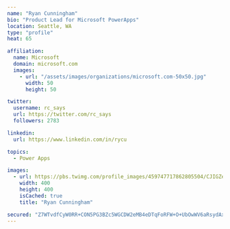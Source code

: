 ```yaml
---
name: "Ryan Cunningham"
bio: "Product Lead for Microsoft PowerApps"
location: Seattle, WA
type: "profile"
heat: 65

affiliation:
  name: Microsoft
  domain: microsoft.com
  images:
    - url: "/assets/images/organizations/microsoft.com-50x50.jpg"
      width: 50
      height: 50

twitter:
  username: rc_says
  url: https://twitter.com/rc_says
  followers: 2783

linkedin:
  url: https://www.linkedin.com/in/rycu

topics:
  - Power Apps

images:
  - url: https://pbs.twimg.com/profile_images/459747717862805504/CJIGZejd_400x400.png
    width: 400
    height: 400
    isCached: true
    title: "Ryan Cunningham"

secured: "Z7WTvdfCyW0RR+CON5PG3BZc5WGCDW2eMB4eDTqFoRFW+O+UbOwWV6aRsydAxeTg/jFGnDUEj6KKe6h4B9/qX49eeXWl451dN4fyvNIm1Txoou3qIHJb/9IEucThchg9mgIGV8yx3RlDDdoqYO5QrDs6HbagfDEMPivPryCV5dimUJb3sCiXnE32puxiMR5PELp2PbB/S+ORcjBYBvuHLmnLERTxZJkrpMBnuLCk5Vqmq8vQdLwiRuUTFnvisuQB1sRmm08ySk6v8LgOHNW8VTC0nC/nDaDPNafZocAWcaMH8CeuMJ+dNLPn6NRsmuyWWKRdS/VPauZrmLP8LfFuirr/HhMZfRZyiYae20Pcgpx2gIIT9QOEguMSsE2NLUbToLjfmvUQIweZ5bYSck4f9tSZ9ub4biFIXi7Gows6Ppw=;Ku4ag1f38LuZuEeD4+1hvw=="
---
```


